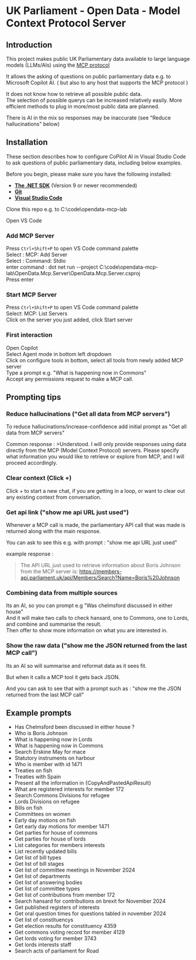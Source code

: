 # UK Parliament - Open Data - Model Context Protocol Server

## Introduction

This project makes public UK Parliamentary data available to large language models (LLMs/AIs) using the [MCP protocol](https://www.anthropic.com/news/model-context-protocol) 

It allows the asking of questions on public parliamentary data e.g. to Microsoft Copilot AI. ( but also to any host that supports the MCP protocol ) 

It does not know how to retrieve all possible public data.  
The selection of possible querys can be increased relatively easily. 
More efficient methods to plug in more/most public data are planned.   

There is AI in the mix so responses may be inaccurate (see "Reduce hallucinations" below)  

## Installation
These section describes how to configure CoPilot AI in Visual Studio Code to ask questions of public parliamentary data, including below examples.

Before you begin, please make sure you have the following installed:
*   **[The .NET SDK](https://dotnet.microsoft.com/en-us/download)** (Version 9 or newer recommended)  
*   **[Git](https://git-scm.com/downloads)**  
*   **[Visual Studio Code](https://code.visualstudio.com/download)**  

Clone this repo e.g. to C:\code\opendata-mcp-lab

Open VS Code

### Add MCP Server
Press `Ctrl+Shift+P` to open VS Code command palette  
Select : MCP: Add Server  
Select : Command: Stdio  
enter command : dot net run --project C:\code\opendata-mcp-lab\OpenData.Mcp.Server\OpenData.Mcp.Server.csproj  
Press enter  

### Start MCP Server
Press `Ctrl+Shift+P` to open VS Code command palette  
Select: MCP: List Servers  
Click on the server you just added, click Start server  

### First interaction
Open Copilot  
Select Agent mode in bottom left dropdown  
Click on configure tools in bottom, select all tools from newly added MCP server  
Type a prompt e.g. "What is happening now in Commons"  
Accept any permissions request to make a MCP call.  

## Prompting tips

### Reduce hallucinations ("Get all data from MCP servers")
To reduce hallucinations/increase-confidence add initial prompt as "Get all data from MCP servers"

Common response : >Understood. I will only provide responses using data directly from the MCP (Model Context Protocol) servers. Please specify what information you would like to retrieve or explore from MCP, and I will proceed accordingly.

### Clear context (Click +)
Click + to start a new chat, if you are getting in a loop, or want to clear out any existing context from conversation.

### Get api link ("show me api URL just used")
Whenever a MCP call is made, the parliamentary API call that was made is returned along with the main response.

You can ask to see this e.g. with prompt : "show me api URL just used"

example response :
>The API URL just used to retrieve information about Boris Johnson from the MCP server is:
https://members-api.parliament.uk/api/Members/Search?Name=Boris%20Johnson


### Combining data from multiple sources
Its an AI, so you can prompt e.g "Was chelmsford discussed in either house"  
And it will make two calls to check hansard, one to Commons, one to Lords, and combine and summarise the result.  
Then offer to show more information on what you are interested in. 

### Show the raw data ("show me the JSON returned from the last MCP call")
Its an AI so will summarise and reformat data as it sees fit.

But when it calls a MCP tool it gets back JSON.

And you can ask to see that with a prompt such as : "show me the JSON returned from the last MCP call"

## Example prompts 

- Has Chelmsford been discussed in either house ?
- Who is Boris Johnson  
- What is happening now in Lords  
- What is happening now in Commons  
- Search Erskine May for mace  
- Statutory instruments on harbour
- Who is member with id 1471  
- Treaties on fish  
- Treaties with Spain  
- Present all the information in {CopyAndPastedApiResult}  
- What are registered interests for member 172  
- Search Commons Divisions for refugee  
- Lords Divisions on refugee  
- Bills on fish  
- Committees on women  
- Early day motions on fish  
- Get early day motions for member 1471  
- Get parties for house of commons  
- Get parties for house of lords  
- List categories for members interests  
- List recently updated bills  
- Get list of bill types  
- Get list of bill stages  
- Get list of committee meetings in November 2024  
- Get list of departments  
- Get list of answering bodies  
- Get list of committee types  
- Get list of contributions from member 172  
- Search hansard for contributions on brexit for November 2024  
- Get published registers of interests  
- Get oral question times for questions tabled in november 2024  
- Get list of constituencys  
- Get election results for constituency 4359  
- Get commons voting record for member 4129  
- Get lords voting for member 3743  
- Get lords interests staff  
- Search acts of parliament for Road  
